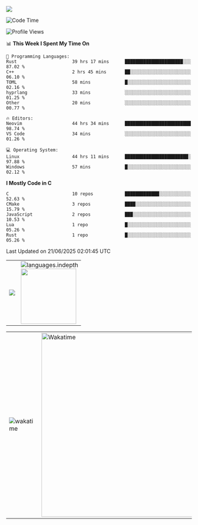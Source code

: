 <picture>
  <source
    srcset="https://github-readme-stats.vercel.app/api/wakatime?username=PongKJ&layout=compact&text_color=1f2328&bg_color=00000000&hide_border=true&hide_title=true"
    media="(prefers-color-scheme: light)"
  />
  <source
    srcset="https://github-readme-stats.vercel.app/api/wakatime?username=PongKJ&layout=compact&text_color=f0f6fc&bg_color=00000000&hide_border=true&hide_title=true"
    media="(prefers-color-scheme: dark)"
  />

  <img src="https://github-readme-stats.vercel.app/api/wakatime?username=PongKJ&layout=compact&text_color=f0f6fc&bg_color=00000000&hide_border=true&hide_title=true" />
</picture>
</td></tr>

<!--START_SECTION:waka-->
![Code Time](http://img.shields.io/badge/Code%20Time-366%20hrs%2024%20mins-blue)

![Profile Views](http://img.shields.io/badge/Profile%20Views-0-blue)

📊 **This Week I Spent My Time On** 

```text
💬 Programming Languages: 
Rust                     39 hrs 17 mins      ██████████████████████░░░   87.02 % 
C++                      2 hrs 45 mins       ██░░░░░░░░░░░░░░░░░░░░░░░   06.10 % 
TOML                     58 mins             █░░░░░░░░░░░░░░░░░░░░░░░░   02.16 % 
hyprlang                 33 mins             ░░░░░░░░░░░░░░░░░░░░░░░░░   01.25 % 
Other                    20 mins             ░░░░░░░░░░░░░░░░░░░░░░░░░   00.77 % 

🔥 Editors: 
Neovim                   44 hrs 34 mins      █████████████████████████   98.74 % 
VS Code                  34 mins             ░░░░░░░░░░░░░░░░░░░░░░░░░   01.26 % 

💻 Operating System: 
Linux                    44 hrs 11 mins      ████████████████████████░   97.88 % 
Windows                  57 mins             █░░░░░░░░░░░░░░░░░░░░░░░░   02.12 % 
```

**I Mostly Code in C** 

```text
C                        10 repos            █████████████░░░░░░░░░░░░   52.63 % 
CMake                    3 repos             ████░░░░░░░░░░░░░░░░░░░░░   15.79 % 
JavaScript               2 repos             ███░░░░░░░░░░░░░░░░░░░░░░   10.53 % 
Lua                      1 repo              █░░░░░░░░░░░░░░░░░░░░░░░░   05.26 % 
Rust                     1 repo              █░░░░░░░░░░░░░░░░░░░░░░░░   05.26 % 
```




 Last Updated on 21/06/2025 02:01:45 UTC
<!--END_SECTION:waka-->

<table>
  <tr>
    <!-- metrics 基础资料 -->
    <td align="center">
      <img src="https://cdn.jsdelivr.net/gh/PongKJ/PongKJ/github-metrics/base.svg"/>
    </td>
    <!-- GitHub 数据统计 -->
    <td>
      <img src="https://cdn.jsdelivr.net/gh/PongKJ/PongKJ/github-metrics/languages.indepth.svg" alt="languages.indepth" />
      <br>
      <img height="150px" src="https://github-readme-stats-git-masterrstaa-rickstaa.vercel.app/api?username=PongKJ&hide_border=true&show_icons=true&include_all_commits=true&line_height=21&text_color=000&icon_color=000&theme=graywhite" />
    </td>
  </tr>
</table>

<!-- GitHub metrics 信息指标 -->
<div align="center">
  
<table>
    <td><img src="https://cdn.jsdelivr.net/gh/PongKJ/PongKJ/github-metrics/wakatime.svg" alt="wakatime" /></td>
    <td><img src="https://wakatime.com/share/@PongKJ/fb6b71c6-d171-495f-a7b4-eae1c915ea3c.svg" width="500" alt="Wakatime"/></td>
</table>
  
</div>
